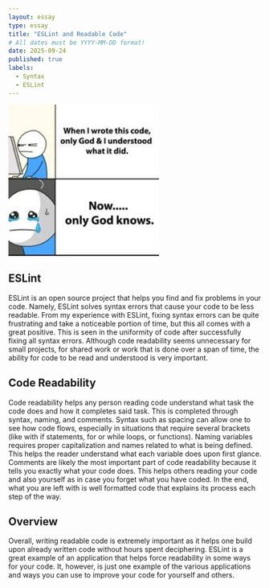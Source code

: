```yaml
---
layout: essay
type: essay
title: "ESLint and Readable Code"
# All dates must be YYYY-MM-DD format!
date: 2025-09-24
published: true
labels:
  - Syntax
  - ESLint
---
```


<img width="300px" class="rounded float-start pe-4" src="../img/codingstandardsimg.jpeg">

## ESLint

ESLint is an open source project that helps you find and fix problems in your code. Namely, ESLint solves syntax errors that cause your code to be less readable. From my experience with ESLint, fixing syntax errors can be quite frustrating and take a noticeable portion of time, but this all comes with a great positive. This is seen in the uniformity of code after successfully fixing all syntax errors. Although code readability seems unnecessary for small projects, for shared work or work that is done over a span of time, the ability for code to be read and understood is very important. 

## Code Readability

Code readability helps any person reading code understand what task the code does and how it completes said task. This is completed through syntax, naming, and comments. Syntax such as spacing can allow one to see how code flows, especially in situations that require several brackets (like with if statements, for or while loops, or functions). Naming variables requires proper capitalization and names related to what is being defined. This helps the reader understand what each variable does upon first glance. Comments are likely the most important part of code readability because it tells you exactly what your code does. This helps others reading your code and also yourself as in case you forget what you have coded. In the end, what you are left with is well formatted code that explains its process each step of the way.

## Overview

Overall, writing readable code is extremely important as it helps one build upon already written code without hours spent deciphering. ESLint is a great example of an application that helps force readability in some ways for your code. It, however, is just one example of the various applications and ways you can use to improve your code for yourself and others.
